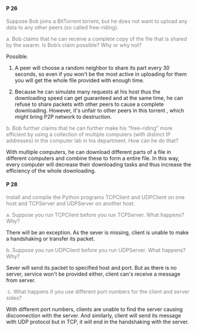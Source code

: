 #### P 26

<font color="gray">Suppose Bob joins a BitTorrent torrent, but he does not want to upload any  data to any other peers (so called free-riding). </font>

<font color="gray">a. Bob claims that he can receive a complete copy of the file that is shared  by the swarm. Is Bob’s claim possible? Why or why not?</font>

 Possible.

1. A peer will choose a random neighbor to share its part every 30 seconds, so even if you won't be the most active in uploading for them you will get the whole file provided with enough time.

2. Because he can simulate many requests at his host thus the downloading speed can get guaranteed and at the same time, he can refuse to share packets with other peers to cause a complete downloading. However, it's unfair to other peers in this torrent , which might bring P2P network to destruction.



<font color="gray"> b. Bob further claims that he can further make his “free-riding” more  efficient by using a collection of multiple computers (with distinct IP  addresses) in the computer lab in his department. How can he do that?</font>

  With multiple computers, he can download different parts of a file in different computers and combine these to form a entire file. In this way, every computer will decrease their downloading tasks and thus increase the efficiency of the whole downloading.



#### P 28

<font color="gray">Install and compile the Python programs TCPClient and UDPClient on one  host and TCPServer and UDPServer on another host. </font>

<font color="gray">a. Suppose you run TCPClient before you run TCPServer. What happens?  Why?</font>

There will be an exception. As the sever is missing, client is unable to make a handshaking or transfer its packet.



<font color="gray"> b. Suppose you run UDPClient before you run UDPServer. What happens?  Why?</font>

Sever will send its packet to specified host and port. But as there is no server, service won't be provided either, client can's receive a message from server.



<font color="gray"> c. What happens if you use different port numbers for the client and server  sides?</font>

With different port numbers, clients are unable to find the server causing disconnection with the server. And similarly, client will send its message with UDP protocol but in TCP, it will end in the handshaking with the server.